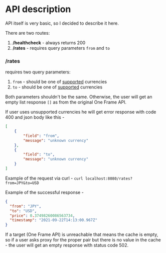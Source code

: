# API description

API itself is very basic, so I decided to describe it here. 

There are two routes:
1. **/healthcheck** - always returns 200
2. **/rates** - requires query parameters `from` and `to`

### /rates
requires two query parameters:
1. `from` - should be one of [supported](../src/main/scala/forex/domain/Currency.scala) currencies
2. `to` - should be one of [supported](../src/main/scala/forex/domain/Currency.scala) currencies

Both parameters shouldn't be the same. Otherwise, the user will get an empty list response
`[]` as from the original One Frame API.

If user uses unsupported currencies he will get error response with code 400 and json body like this -
```json
[
    {
        "field": "from",
        "message": "unknown currency"
    },
    {
        "field": "to",
        "message": "unknown currency"
    }
]
```

Example of the request via curl - `curl localhost:8080/rates?from=JPY&to=USD`

Example of the successful response -
```json
{
  "from": "JPY",
  "to": "USD",
  "price": 0.37498260086563734,
  "timestamp": "2021-09-22T14:13:00.967Z"
}
```

If a target (One Frame API) is unreachable that means the cache is empty, so if a user asks proxy for the proper pair but there is no
value in the cache - the user will get an empty response with status code 502.
